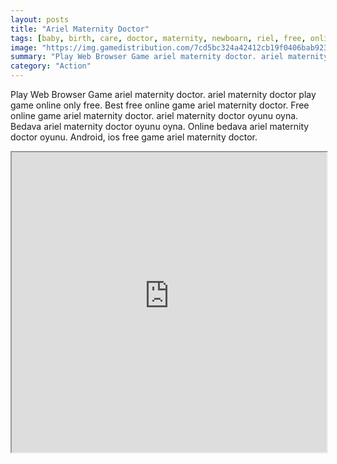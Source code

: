 ```yaml
---
layout: posts
title: "Ariel Maternity Doctor"
tags: [baby, birth, care, doctor, maternity, newboarn, riel, free, online, games, oyna, game, free, games, play, play, games]
image: "https://img.gamedistribution.com/7cd5bc324a42412cb19f0406bab9234f.jpg"
summary: "Play Web Browser Game ariel maternity doctor. ariel maternity doctor play game online only free. Best free online game ariel maternity doctor. Free online game ariel maternity doctor. ariel maternity doctor oyunu oyna. Bedava ariel maternity doctor oyunu oyna. Online bedava ariel maternity doctor oyunu. Android, ios free game ariel maternity doctor."
category: "Action"
---
```


Play Web Browser Game ariel maternity doctor. ariel maternity doctor play game online only free. Best free online game ariel maternity doctor. Free online game ariel maternity doctor. ariel maternity doctor oyunu oyna. Bedava ariel maternity doctor oyunu oyna. Online bedava ariel maternity doctor oyunu. Android, ios free game ariel maternity doctor.

<iframe width="100%" height="480px;" src="https://flash.gamedistribution.com?game=7cd5bc324a42412cb19f0406bab9234f"></iframe>